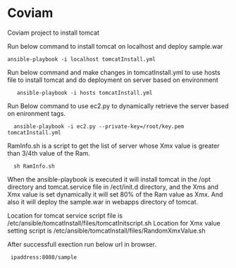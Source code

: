 # Coviam
Coviam project to install tomcat

Run below command to install tomcat on localhost and deploy sample.war

	ansible-playbook -i localhost tomcatInstall.yml

Run below command and make changes in tomcatInstall.yml to use hosts file to install tomcat and do deployment on server based on environment

       ansible-playbook -i hosts tomcatInstall.yml

Run Below command to use ec2.py to dynamically retrieve the server based on enironment tags.

      ansible-playbook -i ec2.py --private-key=/root/key.pem tomcatInstall.yml
      
RamInfo.sh is a script to get the list of server whose Xmx value is greater than 3/4th value of the Ram.

      sh RamInfo.sh
      
When the ansible-playbook is executed it will install tomcat in the /opt directory and tomcat.service file in /ect/init.d directory,
and the Xms and Xmx value is set dynamically it will set 80% of the Ram value as Xmx. And also it will deploy the sample.war in webapps directory of tomcat.

Location for tomcat service script file is /etc/ansible/tomcatInstall/files/tomcatInitscript.sh
Location for Xmx value setting script is /etc/ansible/tomcatInstall/files/RandomXmxValue.sh

After successfull exection run below url in browser.

     ipaddress:8080/sample
